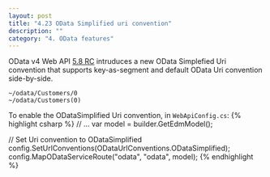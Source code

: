 ```yaml
---
layout: post
title: "4.23 OData Simplified uri convention"
description: ""
category: "4. OData features"
---
```


OData v4 Web API [5.8 RC](https://www.nuget.org/packages/Microsoft.AspNet.OData/5.8.0-rc) 
intruduces a new OData Simplefied Uri convention that supports key-as-segment and default OData Uri convention side-by-side.

```
~/odata/Customers/0
~/odata/Customers(0)
```

To enable the ODataSimplified Uri convention, in `WebApiConfig.cs`:
{% highlight csharp %}
// ...
var model = builder.GetEdmModel();

// Set Uri convention to ODataSimplified
config.SetUrlConventions(ODataUrlConventions.ODataSimplified);
config.MapODataServiceRoute("odata", "odata", model);
{% endhighlight %}

